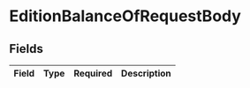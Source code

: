 # EditionBalanceOfRequestBody


## Fields

| Field       | Type        | Required    | Description |
| ----------- | ----------- | ----------- | ----------- |